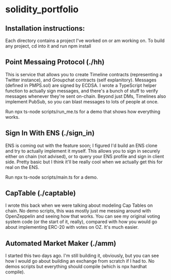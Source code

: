 # solidity_portfolio

## Installation instructions: 

Each directory contains a project I've worked on or am working on. To build any project, cd into it and run npm install 

## Point Messaing Protocol (./hh)

This is service that allows you to create Timeline contracts (representing a Twitter instance), and Groupchat contracts (self explanitory). Messages (defined in PMPS.sol) are signed by ECDSA. I wrote a TypeScript helper function to actually sign messages, and there's a bunch of stuff to verify messages whenever they're sent on-chain. Beyond just DMs, Timelines also implement PubSub, so you can blast messages to lots of people at once.

Run npx ts-node scripts/run_me.ts for a demo that shows how everything works.

## Sign In With ENS (./sign_in)

ENS is coming out with the feature soon; I figured I'd build an ENS clone and try to actually implement it myself. This allows you to sign in securely either on chain (not advised), or to query your ENS profile and sign in client side. Pretty basic but I think it'll be really cool when we actually get this for real on the ENS.

Run npx ts-node scripts/main.ts for a demo.

## CapTable (./captable)

I wrote this back when we were talking about modeling Cap Tables on chain. No demo scripts, this was mostly just me messing around with OpenZeppelin and seeing how that works. You can see my original voting system code (or the start of it, really), compared with how you would go about implementing ERC-20 with votes on OZ. It's much easier.

## Automated Market Maker (./amm)

I started this two days ago. I'm still building it, obviously, but you can see how I would go about building an exchange from scratch if I had to. No demos scripts but everything should compile (which is npx hardhat compile).